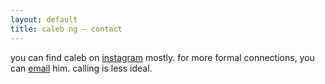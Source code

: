 ```yaml
---
layout: default
title: caleb ng — contact
---
```

you can find caleb on [instagram](http://instagram.com/calebnjw) mostly. for more formal connections, you can [email](mailto:calebnjw@outlook.com?Subject=Hello) him. calling is less ideal.
